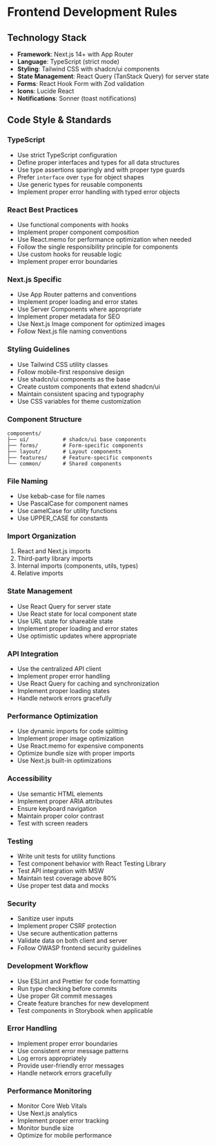 # Frontend Development Rules

## Technology Stack

-   **Framework**: Next.js 14+ with App Router
-   **Language**: TypeScript (strict mode)
-   **Styling**: Tailwind CSS with shadcn/ui components
-   **State Management**: React Query (TanStack Query) for server state
-   **Forms**: React Hook Form with Zod validation
-   **Icons**: Lucide React
-   **Notifications**: Sonner (toast notifications)

## Code Style & Standards

### TypeScript

-   Use strict TypeScript configuration
-   Define proper interfaces and types for all data structures
-   Use type assertions sparingly and with proper type guards
-   Prefer `interface` over `type` for object shapes
-   Use generic types for reusable components
-   Implement proper error handling with typed error objects

### React Best Practices

-   Use functional components with hooks
-   Implement proper component composition
-   Use React.memo for performance optimization when needed
-   Follow the single responsibility principle for components
-   Use custom hooks for reusable logic
-   Implement proper error boundaries

### Next.js Specific

-   Use App Router patterns and conventions
-   Implement proper loading and error states
-   Use Server Components where appropriate
-   Implement proper metadata for SEO
-   Use Next.js Image component for optimized images
-   Follow Next.js file naming conventions

### Styling Guidelines

-   Use Tailwind CSS utility classes
-   Follow mobile-first responsive design
-   Use shadcn/ui components as the base
-   Create custom components that extend shadcn/ui
-   Maintain consistent spacing and typography
-   Use CSS variables for theme customization

### Component Structure

```
components/
├── ui/           # shadcn/ui base components
├── forms/        # Form-specific components
├── layout/       # Layout components
├── features/     # Feature-specific components
└── common/       # Shared components
```

### File Naming

-   Use kebab-case for file names
-   Use PascalCase for component names
-   Use camelCase for utility functions
-   Use UPPER_CASE for constants

### Import Organization

1. React and Next.js imports
2. Third-party library imports
3. Internal imports (components, utils, types)
4. Relative imports

### State Management

-   Use React Query for server state
-   Use React state for local component state
-   Use URL state for shareable state
-   Implement proper loading and error states
-   Use optimistic updates where appropriate

### API Integration

-   Use the centralized API client
-   Implement proper error handling
-   Use React Query for caching and synchronization
-   Implement proper loading states
-   Handle network errors gracefully

### Performance Optimization

-   Use dynamic imports for code splitting
-   Implement proper image optimization
-   Use React.memo for expensive components
-   Optimize bundle size with proper imports
-   Use Next.js built-in optimizations

### Accessibility

-   Use semantic HTML elements
-   Implement proper ARIA attributes
-   Ensure keyboard navigation
-   Maintain proper color contrast
-   Test with screen readers

### Testing

-   Write unit tests for utility functions
-   Test component behavior with React Testing Library
-   Test API integration with MSW
-   Maintain test coverage above 80%
-   Use proper test data and mocks

### Security

-   Sanitize user inputs
-   Implement proper CSRF protection
-   Use secure authentication patterns
-   Validate data on both client and server
-   Follow OWASP frontend security guidelines

### Development Workflow

-   Use ESLint and Prettier for code formatting
-   Run type checking before commits
-   Use proper Git commit messages
-   Create feature branches for new development
-   Test components in Storybook when applicable

### Error Handling

-   Implement proper error boundaries
-   Use consistent error message patterns
-   Log errors appropriately
-   Provide user-friendly error messages
-   Handle network errors gracefully

### Performance Monitoring

-   Monitor Core Web Vitals
-   Use Next.js analytics
-   Implement proper error tracking
-   Monitor bundle size
-   Optimize for mobile performance
